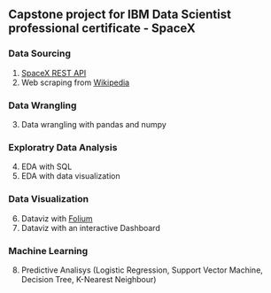 ## Capstone project for IBM Data Scientist professional certificate - SpaceX
### Data Sourcing 
1. [SpaceX REST API](https://github.com/r-spacex/SpaceX-API)
2. Web scraping from [Wikipedia](https://en.wikipedia.org/wiki/List_of_Falcon_9_and_Falcon_Heavy_launches)
### Data Wrangling
3. Data wrangling with pandas and numpy
### Exploratry Data Analysis
4. EDA with SQL
5. EDA with data visualization
### Data Visualization
6. Dataviz with [Folium](https://python-visualization.github.io/folium/)
7. Dataviz with an interactive Dashboard
### Machine Learning
8. Predictive Analisys (Logistic Regression, Support Vector Machine, Decision Tree, K-Nearest Neighbour)
